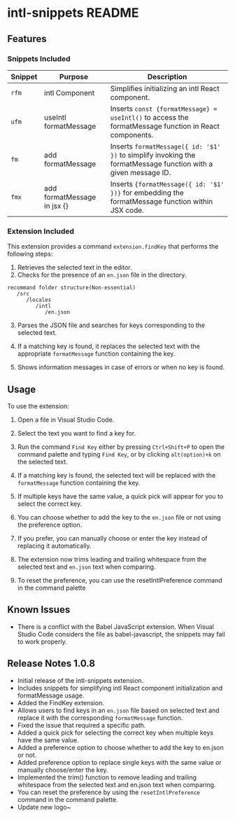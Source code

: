 # intl-snippets README

## Features

### Snippets Included

| Snippet  | Purpose | Description |
| ------------- | ------------- | ------------- |
| `rfm`  | intl Component  | Simplifies initializing an intl React component. |
| `ufm`  | useIntl formatMessage  | Inserts `const {formatMessage} = useIntl()` to access the formatMessage function in React components. |
| `fm`  | add formatMessage  | Inserts `formatMessage({ id: '$1' })` to simplify invoking the formatMessage function with a given message ID. |
| `fmx`  | add formatMessage in jsx {}  | Inserts `{formatMessage({ id: '$1' })}` for embedding the formatMessage function within JSX code. |

### Extension Included

This extension provides a command `extension.findKey` that performs the following steps:

1. Retrieves the selected text in the editor.
2. Checks for the presence of an `en.json` file in the directory.

```
recommand folder structure(Non-essential)
   /src
      /locales
         /intl
            /en.json
```

3. Parses the JSON file and searches for keys corresponding to the selected text.

4. If a matching key is found, it replaces the selected text with the appropriate `formatMessage` function containing the key.

5. Shows information messages in case of errors or when no key is found.

## Usage

To use the extension:

1. Open a file in Visual Studio Code.

2. Select the text you want to find a key for.

3. Run the command `Find Key` either by pressing `Ctrl+Shift+P` to open the command palette and typing `Find Key`, or by clicking `alt(option)+k` on the selected text.

4. If a matching key is found, the selected text will be replaced with the `formatMessage` function containing the key.

5. If multiple keys have the same value, a quick pick will appear for you to select the correct key.

6. You can choose whether to add the key to the `en.json` file or not using the preference option.

7. If you prefer, you can manually choose or enter the key instead of replacing it automatically.

8. The extension now trims leading and trailing whitespace from the selected text and `en.json` text when comparing.

9. To reset the preference, you can use the resetIntlPreference command in the command palette

## Known Issues

- There is a conflict with the Babel JavaScript extension. When Visual Studio Code considers the file as babel-javascript, the snippets may fail to work properly.

## Release Notes 1.0.8

- Initial release of the intl-snippets extension.
- Includes snippets for simplifying intl React component initialization and formatMessage usage.
- Added the FindKey extension.
- Allows users to find keys in an `en.json` file based on selected text and replace it with the corresponding `formatMessage` function.
- Fixed the issue that required a specific path.
- Added a quick pick for selecting the correct key when multiple keys have the same value.
- Added a preference option to choose whether to add the key to en.json or not.
- Added preference option to replace single keys with the same value or manually choose/enter the key.
- Implemented the trim() function to remove leading and trailing whitespace from the selected text and en.json text when comparing.
- You can reset the preference by using the `resetIntlPreference` command in the command palette.
- Update new logo~